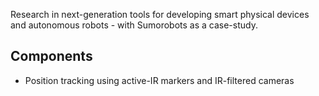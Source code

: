Research in next-generation tools for developing smart physical devices and 
autonomous robots - with Sumorobots as a case-study.

Components
-----------
* Position tracking using active-IR markers and IR-filtered cameras
